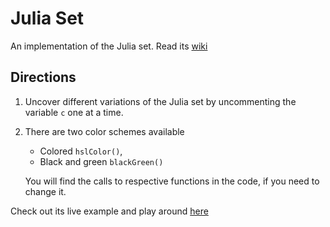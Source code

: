 # Julia Set

An implementation of the Julia set. Read its [wiki](https://en.wikipedia.org/wiki/Julia_set)

## Directions

1. Uncover different variations of the Julia set by uncommenting the variable ```c``` one at a time.

2. There are two color schemes available
    * Colored ```hslColor()```,
    * Black and green ```blackGreen()```
  
    You will find the calls to respective functions in the code, if you need to change it.


Check out its live example and play around [here](https://codepen.io/KaustubhD/pen/aQOvdV)
